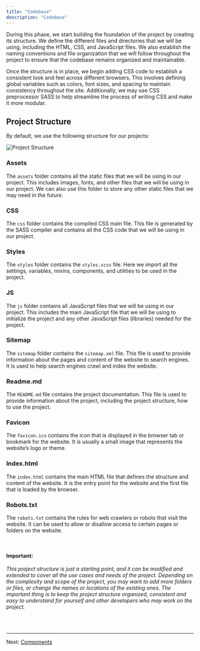 ```yaml
---
title: "Codebase"
description: "Codebase"
---
```


During this phase, we start building the foundation of the project by creating its structure. We define the different files and directories that we will be using, including the HTML, CSS, and JavaScript files. We also establish the naming conventions and file organization that we will follow throughout the project to ensure that the codebase remains organized and maintainable.

Once the structure is in place, we begin adding CSS code to establish a consistent look and feel across different browsers. This involves defining global variables such as colors, font sizes, and spacing to maintain consistency throughout the site. Additionally, we may use CSS preprocessor SASS to help streamline the process of writing CSS and make it more modular.

## Project Structure
By default, we use the following structure for our projects:

![Project Structure](/project-structure.png)

### Assets
The `assets` folder contains all the static files that we will be using in our project. This includes images, fonts, and other files that we will be using in our project. We can also use this folder to store any other static files that we may need in the future.

### CSS
The `css` folder contains the compiled CSS main file. This file is generated by the SASS compiler and contains all the CSS code that we will be using in our project. 

### Styles
The `styles` folder contains the `styles.scss` file. Here we import all the settings, variables, mixins, components, and utilities to be used in the project.

### JS
The `js` folder contains all JavaScript files that we will be using in our project. This includes the main JavaScript file that we will be using to initialize the project and any other JavaScript files (libraries) needed for the project.

### Sitemap
The `sitemap` folder contains the `sitemap.xml` file. This file is used to provide information about the pages and content of the website to search engines. It is used to help search engines crawl and index the website.

### Readme.md
The `README.md` file contains the project documentation. This file is used to provide information about the project, including the project structure, how to use the project.

### Favicon
The `favicon.ico` contains the icon that is displayed in the browser tab or bookmark for the website. It is usually a small image that represents the website’s logo or theme.

### Index.html
The `index.html` contains the main HTML file that defines the structure and content of the website. It is the entry point for the website and the first file that is loaded by the browser.


### Robots.txt
The `robots.txt` contains the rules for web crawlers or robots that visit the website. It can be used to allow or disallow access to certain pages or folders on the website.

<br />

#### Important:

*This project structure is just a starting point, and it can be modified and extended to cover all the use cases and needs of the project.
Depending on the complexity and scope of the project, you may want to add more folders or files, or change the names or locations of the existing ones.
The important thing is to keep the project structure organized, consistent and easy to understand for yourself and other developers who may work on the project.*

<br /><br />
***
Next: [Components](/en/components)